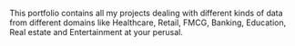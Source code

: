 This portfolio contains all my projects dealing with different kinds of data from different domains like Healthcare, Retail, FMCG, Banking, Education, Real estate and Entertainment at your perusal.
